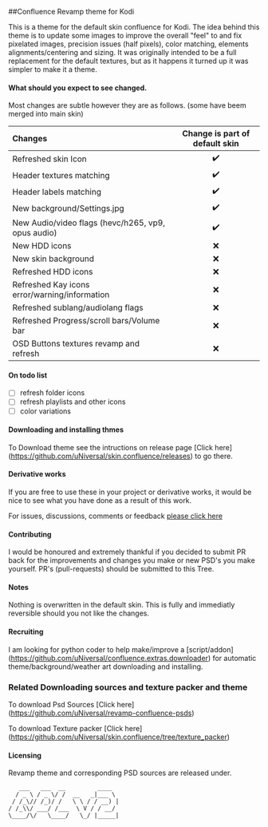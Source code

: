 ##Confluence Revamp theme for Kodi

This is a theme for the default skin confluence for Kodi.
The idea behind this theme is to update some images to improve the overall "feel" to and fix pixelated images, precision issues (half pixels), color matching, elements alignments/centering and sizing.
It was originally intended to be a full replacement for the default textures, but as it happens it turned up it was simpler to make it a theme.

#### What should you expect to see changed. 

Most changes are subtle however they are as follows. (some have beem merged into main skin)

Changes | Change is part of default skin 
:----|:---:
Refreshed skin Icon | :heavy_check_mark:
Header textures matching | :heavy_check_mark:
Header labels matching | :heavy_check_mark:
New background/Settings.jpg | :heavy_check_mark:
New Audio/video flags (hevc/h265, vp9, opus audio) | :heavy_check_mark:
New HDD icons | :x:
New skin background | :x:
Refreshed HDD icons | :x:
Refreshed Kay icons error/warning/information | :x:
Refreshed sublang/audiolang flags | :x:
Refreshed Progress/scroll bars/Volume bar | :x:
OSD Buttons textures revamp and refresh | :x:

#### On todo list
- [ ] refresh folder icons
- [ ] refresh playlists and other icons
- [ ] color variations

#### Downloading and installing thmes

To Download theme see the intructions on release page [Click here] (https://github.com/uNiversaI/skin.confluence/releases) to go there.

#### Derivative works

If you are free to use these in your project or derivative works, it would be nice to see what you have done as a result of this work.

For issues, discussions, comments or feedback [please click here](https://github.com/uNiversaI/skin.confluence/issues)

#### Contributing

I would be honoured and extremely thankful if you decided to submit PR back for the improvements and changes you make or new PSD's you make yourself.
PR's (pull-requests) should be submitted to this Tree.

#### Notes
Nothing is overwritten in the default skin. This is fully and immediatly reversible should you not like the changes. 

#### Recruiting
I am looking for python coder to help make/improve a [script/addon] (https://github.com/uNiversaI/confluence.extras.downloader) for automatic theme/background/weather art downloading and installing.

### Related Downloading sources and texture packer and theme

To download Psd Sources [Click here] (https://github.com/uNiversaI/revamp-confluence-psds)

To download Texture packer [Click here] (https://github.com/uNiversaI/skin.confluence/tree/texture_packer)

#### Licensing

Revamp theme and corresponding PSD sources are released under.

```
   ___   ___  __         ____  
  / _ \ / _ \/ /  __   _|___ \ 
 / /_\// /_)/ /   \ \ / / __) |
/ /_\\/ ___/ /___  \ V / / __/ 
\____/\/   \____/   \_/ |_____|

```
